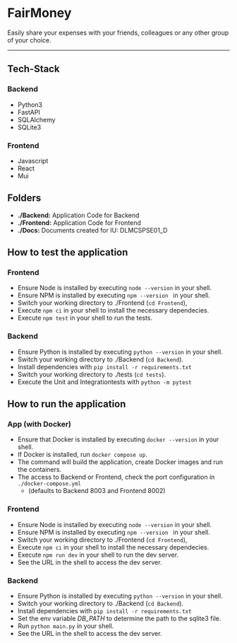 # FairMoney

Easily share your expenses with your friends, colleagues or any other group of your choice.

---

## Tech-Stack
### Backend
- Python3
- FastAPI
- SQLAlchemy
- SQLite3

### Frontend
- Javascript
- React
- Mui


## Folders
- **./Backend:** Application Code for Backend
- **./Frontend:** Application Code for Frontend
- **./Docs:** Documents created for IU: DLMCSPSE01_D


## How to test the application

### Frontend
- Ensure Node is installed by executing `node --version` in your shell.
- Ensure NPM is installed by executing `npm --version ` in your shell.
- Switch your working directory to ./Frontend (`cd Frontend`),
- Execute `npm ci` in your shell to install the necessary dependecies.
- Execute `npm test` in your shell to run the tests.

### Backend
- Ensure Python is installed by executing `python --version` in your shell.
- Switch your working directory to ./Backend (`cd Backend`).
- Install dependencies with `pip install -r requirements.txt`
- Switch your working directory to ./tests (`cd tests`).
- Execute the Unit and Integrationtests with `python -m pytest`


## How to run the application

### App (with Docker)
- Ensure that Docker is installed by executing `docker --version` in your shell.
- If Docker is installed, run `docker compose up`.
- The command will build the application, create Docker images and run the containers.
- The access to Backend or Frontend, check the port configuration in `./docker-compose.yml` 
  - (defaults to Backend 8003 and Frontend 8002)


### Frontend
- Ensure Node is installed by executing `node --version` in your shell.
- Ensure NPM is installed by executing `npm --version ` in your shell.
- Switch your working directory to ./Frontend (`cd Frontend`),
- Execute `npm ci` in your shell to install the necessary dependecies.
- Execute `npm run dev` in your shell to run the dev server.
- See the URL in the shell to access the dev server.

### Backend
- Ensure Python is installed by executing `python --version` in your shell.
- Switch your working directory to ./Backend (`cd Backend`).
- Install dependencies with `pip install -r requirements.txt`
- Set the env variable *DB_PATH* to determine the path to the sqlite3 file.
- Run `python main.py` in your shell.
- See the URL in the shell to access the dev server.